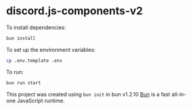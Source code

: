 # discord.js-components-v2

To install dependencies:

```bash
bun install
```

To set up the environment variables:

```bash
cp .env.template .env
```

To run:

```bash
bun run start
```

This project was created using `bun init` in bun v1.2.10 [Bun](https://bun.sh) is a fast all-in-one JavaScript runtime.
